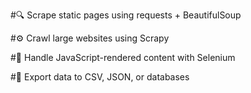 #🔍 Scrape static pages using requests + BeautifulSoup

#⚙️ Crawl large websites using Scrapy

#🧠 Handle JavaScript-rendered content with Selenium

#📂 Export data to CSV, JSON, or databases

